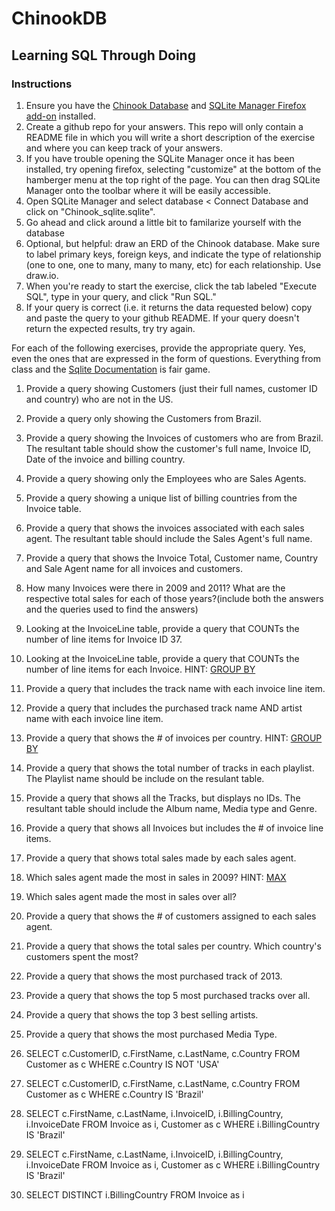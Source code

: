 # ChinookDB


## Learning SQL Through Doing


### Instructions

1. Ensure you have the [Chinook Database](http://chinookdatabase.codeplex.com/) and [SQLite Manager Firefox add-on](https://addons.mozilla.org/en-US/firefox/addon/sqlite-manager/) installed.
2. Create a github repo for your answers. This repo will  only contain a README file in which you will write a short description of the exercise and where you can keep track of your answers.
3. If you have trouble opening the SQLite Manager once it has been installed, try opening firefox, selecting "customize" at the bottom of the hamberger menu at the top right of the page. You can then drag SQLite Manager onto the toolbar where it will be easily accessible.
4. Open SQLite Manager and select database < Connect Database and click on "Chinook_sqlite.sqlite".
5. Go ahead and click around a little bit to familarize yourself with the database
6. Optional, but helpful: draw an ERD of the Chinook database. Make sure to label primary keys, foreign keys, and indicate the type of relationship (one to one, one to many, many to many, etc) for each relationship. Use draw.io.
7. When you're ready to start the exercise, click the tab labeled "Execute SQL", type in your query, and click "Run SQL."
8. If your query is correct (i.e. it returns the data requested below) copy and paste the query to your github README. If your query doesn't return the expected results, try try again.

For each of the following exercises, provide the appropriate query. Yes, even the ones that are expressed in the form of questions. Everything from class and the [Sqlite Documentation](http://www.sqlite.org/) is fair game. 

1. Provide a query showing Customers (just their full names, customer ID and country) who are not in the US.
2. Provide a query only showing the Customers from Brazil.
3. Provide a query showing the Invoices of customers who are from Brazil. The resultant table should show the customer's full name, Invoice ID, Date of the invoice and billing country.
4. Provide a query showing only the Employees who are Sales Agents.
5. Provide a query showing a unique list of billing countries from the Invoice table.
6. Provide a query that shows the invoices associated with each sales agent. The resultant table should include the Sales Agent's full name. 
7. Provide a query that shows the Invoice Total, Customer name, Country and Sale Agent name for all invoices and customers. 
8. How many Invoices were there in 2009 and 2011? What are the respective total sales for each of those years?(include both the answers and the queries used to find the answers)
9. Looking at the InvoiceLine table, provide a query that COUNTs the number of line items for Invoice ID 37.
10. Looking at the InvoiceLine table, provide a query that COUNTs the number of line items for each Invoice. HINT: [GROUP BY](http://www.sqlite.org/lang_select.html#resultset)
11. Provide a query that includes the track name with each invoice line item.
12. Provide a query that includes the purchased track name AND artist name with each invoice line item.
13. Provide a query that shows the # of invoices per country. HINT: [GROUP BY](http://www.sqlite.org/lang_select.html#resultset)
14. Provide a query that shows the total number of tracks in each playlist. The Playlist name should be include on the resulant table.
15. Provide a query that shows all the Tracks, but displays no IDs. The resultant table should include the Album name, Media type and Genre.
16. Provide a query that shows all Invoices but includes the # of invoice line items.
17. Provide a query that shows total sales made by each sales agent.
18. Which sales agent made the most in sales in 2009? HINT: [MAX](https://www.sqlite.org/lang_aggfunc.html#maxggunc)
19. Which sales agent made the most in sales over all?
20. Provide a query that shows the # of customers assigned to each sales agent.
21. Provide a query that shows the total sales per country. Which country's customers spent the most?
22. Provide a query that shows the most purchased track of 2013.
23. Provide a query that shows the top 5 most purchased tracks over all.
24. Provide a query that shows the top 3 best selling artists.
25. Provide a query that shows the most purchased Media Type.





1. SELECT 
	c.CustomerID, 
	c.FirstName, 
	c.LastName, 
	c.Country 
FROM Customer as c 
WHERE c.Country IS NOT 'USA'

2. SELECT 
	c.CustomerID, 
	c.FirstName, 
	c.LastName, 
	c.Country 
FROM Customer as c 
WHERE c.Country IS 'Brazil'

3. SELECT 
    c.FirstName, 
    c.LastName, 
    i.InvoiceID, 
    i.BillingCountry, 
    i.InvoiceDate 
FROM
    Invoice as i,
    Customer as c 
WHERE i.BillingCountry IS 'Brazil'

4. SELECT 
    c.FirstName, 
    c.LastName, 
    i.InvoiceID, 
    i.BillingCountry, 
    i.InvoiceDate 
FROM
    Invoice as i,
    Customer as c 
WHERE i.BillingCountry IS 'Brazil'

5. SELECT DISTINCT i.BillingCountry FROM Invoice as i